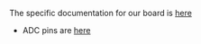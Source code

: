 The specific documentation for our board is [here](https://docs.embassy.dev/embassy-stm32/git/stm32h723zg/index.html)
- ADC pins are [here](https://docs.embassy.dev/embassy-stm32/git/stm32h723zg/adc/trait.AdcPin.html)



